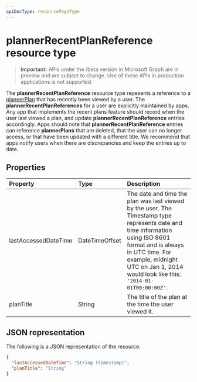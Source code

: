 ```yaml
---
apiDocType: resourcePageType
---
```

# plannerRecentPlanReference resource type

> **Important:** APIs under the /beta version in Microsoft Graph are in preview and are subject to change. Use of these APIs in production applications is not supported.

The **plannerRecentPlanReference** resource type repesents a reference to a [plannerPlan](plannerPlan.md) that has recently been viewed by a user. 
The **plannerRecentPlanReferences** for a user are explicitly maintained by apps. Any app that implements the recent plans feature should record when the user last viewed a plan, and update **plannerRecentPlanReference** entries accordingly.
Apps should note that **plannerRecentPlanReference** entries can reference **plannerPlans** that are deleted, that the user can no longer access, or that have been updated with a different title.
We recommend that apps notify users when there are discrepancies and keep the entries up to date.

## Properties
| Property	   | Type	|Description|
|:---------------|:--------|:----------|
|lastAccessedDateTime|DateTimeOffset|The date and time the plan was last viewed by the user. The Timestamp type represents date and time information using ISO 8601 format and is always in UTC time. For example, midnight UTC on Jan 1, 2014 would look like this: `'2014-01-01T00:00:00Z'`.|
|planTitle|String|The title of the plan at the time the user viewed it.|

## JSON representation

The following is a JSON representation of the resource.

<!-- {
  "blockType": "resource",
  "optionalProperties": [

  ],
  "@odata.type": "microsoft.graph.plannerRecentPlanReference"
}-->

```json
{
  "lastAccessedDateTime": "String (timestamp)",
  "planTitle": "String"
}

```

<!-- uuid: 8fcb5dbc-d5aa-4681-8e31-b001d5168d79
2015-10-25 14:57:30 UTC -->
<!-- {
  "type": "#page.annotation",
  "description": "plannerRecentPlanReference resource",
  "keywords": "",
  "section": "documentation",
  "tocPath": ""
}-->
